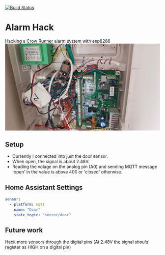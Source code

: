 [![Build Status](https://travis-ci.org/talsalmona/alarm.svg?branch=master)](https://travis-ci.org/talsalmona/alarm)

# Alarm Hack
Hacking a [Crow Runner](http://www.thecrowgroup.com/Products_Systems/runner_8_16/runner_8_16/) alarm system with esp8266
![photo](https://github.com/talsalmona/alarm/blob/master/photo.jpg)

## Setup
- Currently I connected into just the door sensor. 
- When open, the signal is about 2.48V.
- Reading the volage on the analog pin (A0) and sending MQTT message 'open' in the value is above 400 or 'closed' otherwise.

## Home Assistant Settings
```YAML
sensor:
  - platform: mqtt
    name: "Door"
    state_topic: "sensor/door" 
```

## Future work
Hack more sensors through the digital pins (At 2.48V the signal *should* register as HIGH on a digital pin)
